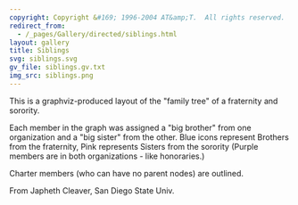 ```yaml
---
copyright: Copyright &#169; 1996-2004 AT&amp;T.  All rights reserved.
redirect_from:
  - /_pages/Gallery/directed/siblings.html
layout: gallery
title: Siblings
svg: siblings.svg
gv_file: siblings.gv.txt
img_src: siblings.png
---
```

This is a graphviz-produced layout of the "family tree" of a fraternity and sorority.

Each member in the graph was assigned a "big brother" from one organization and a "big sister" from the other. Blue icons represent Brothers from the fraternity, Pink represents Sisters from the sorority (Purple members are in both organizations - like honoraries.)

Charter members (who can have no parent nodes) are outlined. 

From Japheth Cleaver, San Diego State Univ.
